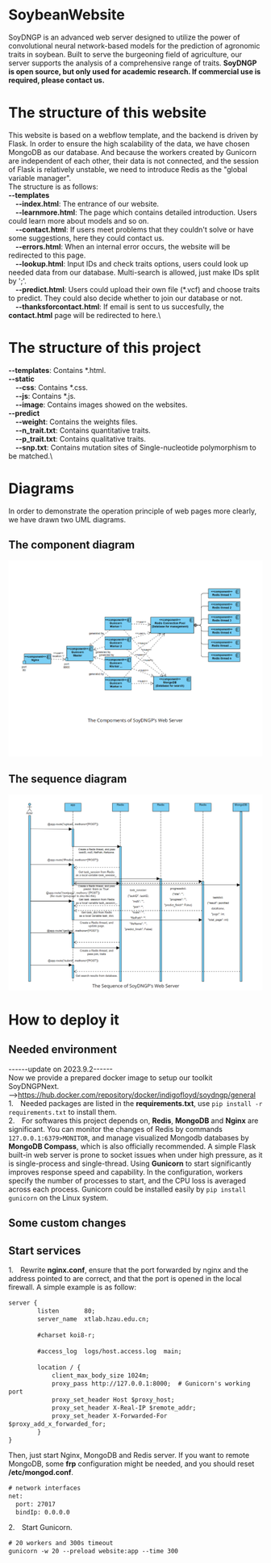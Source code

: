 # SoybeanWebsite
SoyDNGP is an advanced web server designed to utilize the power of convolutional neural network-based models for the prediction of agronomic traits in soybean. Built to serve the burgeoning field of agriculture, our server supports the analysis of a comprehensive range of traits. **SoyDNGP is open source, but only used for academic research. If commercial use is required, please contact us.**
# The structure of this website
This website is based on a webflow template, and the backend is driven by Flask. In order to ensure the high scalability of the data, we have chosen MongoDB as our database. And because the workers created by Gunicorn are independent of each other, their data is not connected, and the session of Flask is relatively unstable, we need to introduce Redis as the "global variable manager".\
The structure is as follows:\
**--templates**\
&emsp;**--index.html**: The entrance of our website.\
&emsp;**--learnmore.html**: The page which contains detailed introduction. Users could learn more about models and so on.\
&emsp;**--contact.html**: If users meet problems that they couldn't solve or have some suggestions, here they could contact us.\
&emsp;**--errors.html**: When an internal error occurs, the website will be redirected to this page.\
&emsp;**--lookup.html**: Input IDs and check traits options, users could look up needed data from our database. Multi-search is allowed, just make IDs split by ';'.\
&emsp;**--predict.html**: Users could upload their own file (\*.vcf) and choose traits to predict. They could also decide whether to join our database or not.\
&emsp;**--thanksforcontact.html**: If email is sent to us succesfully, the **contact.html** page will be redirected to here.\
# The structure of this project
**--templates**: Contains \*.html.\
**--static**\
&emsp;**--css**: Contains \*.css.\
&emsp;**--js**: Contains \*.js.\
&emsp;**--image**: Contains images showed on the websites.\
**--predict**\
&emsp;**--weight**: Contains the weights files.\
&emsp;**--n_trait.txt**: Contains quantitative traits.\
&emsp;**--p_trait.txt**: Contains qualitative traits.\
&emsp;**--snp.txt**: Contains mutation sites of Single-nucleotide polymorphism to be matched.\
# Diagrams
In order to demonstrate the operation principle of web pages more clearly, we have drawn two UML diagrams.
## The component diagram
![image](https://github.com/IndigoFloyd/SoybeanWebsite/blob/main/Component%20Diagram.png)
## The sequence diagram
![image](https://github.com/IndigoFloyd/SoybeanWebsite/blob/main/Sequence%20Diagram.png)
# How to deploy it
## Needed environment
------update on 2023.9.2------\
Now we provide a prepared docker image to setup our toolkit SoyDNGPNext.\
-->https://hub.docker.com/repository/docker/indigofloyd/soydngp/general \
1.&emsp;Needed packages are listed in the **requirements.txt**, use ```pip install -r requirements.txt``` to install them.\
2.&emsp;For softwares this project depends on, **Redis**, **MongoDB** and **Nginx** are significant. You can monitor the changes of Redis by commands ```127.0.0.1:6379>MONITOR```, and manage visualized Mongodb databases by **MongoDB Compass**, which is also officially recommended. A simple Flask built-in web server is prone to socket issues when under high pressure, as it is single-process and single-thread. Using **Gunicorn** to start significantly improves response speed and capability. In the configuration, workers specify the number of processes to start, and the CPU loss is averaged across each process. Gunicorn could be installed easily by ```pip install gunicorn``` on the Linux system.
## Some custom changes
## Start services
1.&emsp;Rewrite **nginx.conf**, ensure that the port forwarded by nginx and the address pointed to are correct, and that the port is opened in the local firewall. A simple example is as follow:
```
server {
        listen       80;
        server_name  xtlab.hzau.edu.cn;

        #charset koi8-r;

        #access_log  logs/host.access.log  main;

        location / {
            client_max_body_size 1024m;
            proxy_pass http://127.0.0.1:8000;  # Gunicorn's working port
            proxy_set_header Host $proxy_host;
            proxy_set_header X-Real-IP $remote_addr;
            proxy_set_header X-Forwarded-For $proxy_add_x_forwarded_for;
        }
}
```
Then, just start Nginx, MongoDB and Redis server. If you want to remote MongoDB, some **frp** configuration might be needed, and you should reset **/etc/mongod.conf**.
```
# network interfaces
net:
  port: 27017
  bindIp: 0.0.0.0
```
2.&emsp;Start Gunicorn.
```
# 20 workers and 300s timeout
gunicorn -w 20 --preload website:app --time 300
```


